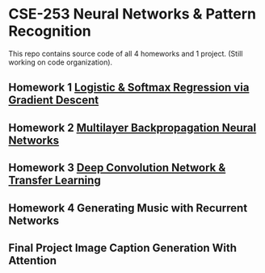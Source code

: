 # CSE-253 Neural Networks & Pattern Recognition

This repo contains source code of all 4 homeworks and 1 project. (Still working on code organization).

## Homework 1 [Logistic & Softmax Regression via Gradient Descent](https://github.com/yrbszhsh/CSE-253/blob/Porj/Logistic%20and%20Softmax%20Regression%20via%20Gradient%20Descent.ipynb)

<!---**Contributor: Pin Tian, Zhexi Zhang**--->

## Homework 2 [Multilayer Backpropagation Neural Networks](https://github.com/yrbszhsh/Neural-Networks-and-Pattern-Recoginition/blob/Porj/Multilayer%20Backpropagation%20Neural%20Networks.ipynb)

<!---**Contributor: Pin Tian, Zhexi Zhang**--->

## Homework 3 [Deep Convolution Network & Transfer Learning](https://github.com/yrbszhsh/Neural-Networks-and-Pattern-Recoginition/blob/Porj/Deep%20Convolution%20Network%20%26%20Transfer%20Learning.ipynb)

<!---**Contributor: Pin Tian, Zhexi Zhang, Zhuoxi Zeng, Yuansheng Zhang**--->

## Homework 4 Generating Music with Recurrent Networks

<!---**Contributor: Pin Tian, Zhexi Zhang, Zhuoxi Zeng, Yuansheng Zhang**--->

## Final Project Image Caption Generation With Attention

<!---**Contributor: Pin Tian, Zhexi Zhang, Zhuoxi Zeng, Yuansheng Zhang**--->
